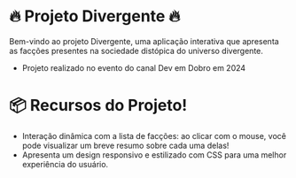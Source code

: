 # 🔥 Projeto Divergente 🔥
Bem-vindo ao projeto Divergente, uma aplicação interativa que apresenta as facções presentes na sociedade distópica do universo divergente.
- Projeto realizado no evento do canal Dev em Dobro em 2024

# 📦 Recursos do Projeto!
- Interação dinâmica com a lista de facções: ao clicar com o mouse, você pode visualizar um breve resumo sobre cada uma delas!
- Apresenta um design responsivo e estilizado com CSS para uma melhor experiência do usuário.
